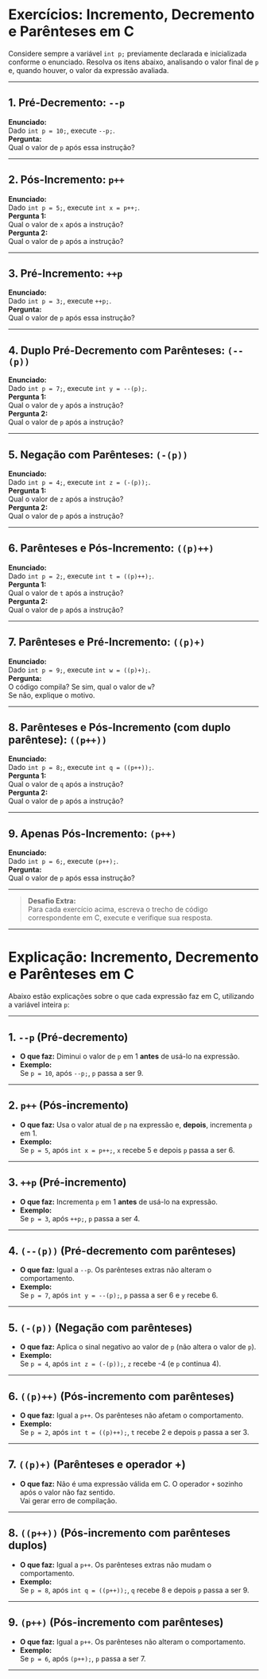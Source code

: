 # Exercícios: Incremento, Decremento e Parênteses em C

Considere sempre a variável `int p;` previamente declarada e inicializada conforme o enunciado. Resolva os itens abaixo, analisando o valor final de `p` e, quando houver, o valor da expressão avaliada.

---

## 1. Pré-Decremento: `--p`
**Enunciado:**  
Dado `int p = 10;`, execute `--p;`.  
**Pergunta:**  
Qual o valor de `p` após essa instrução?

---

## 2. Pós-Incremento: `p++`
**Enunciado:**  
Dado `int p = 5;`, execute `int x = p++;`.  
**Pergunta 1:**  
Qual o valor de `x` após a instrução?  
**Pergunta 2:**  
Qual o valor de `p` após a instrução?

---

## 3. Pré-Incremento: `++p`
**Enunciado:**  
Dado `int p = 3;`, execute `++p;`.  
**Pergunta:**  
Qual o valor de `p` após essa instrução?

---

## 4. Duplo Pré-Decremento com Parênteses: `(--(p))`
**Enunciado:**  
Dado `int p = 7;`, execute `int y = --(p);`.  
**Pergunta 1:**  
Qual o valor de `y` após a instrução?  
**Pergunta 2:**  
Qual o valor de `p` após a instrução?

---

## 5. Negação com Parênteses: `(-(p))`
**Enunciado:**  
Dado `int p = 4;`, execute `int z = (-(p));`.  
**Pergunta 1:**  
Qual o valor de `z` após a instrução?  
**Pergunta 2:**  
Qual o valor de `p` após a instrução?

---

## 6. Parênteses e Pós-Incremento: `((p)++)`
**Enunciado:**  
Dado `int p = 2;`, execute `int t = ((p)++);`.  
**Pergunta 1:**  
Qual o valor de `t` após a instrução?  
**Pergunta 2:**  
Qual o valor de `p` após a instrução?

---

## 7. Parênteses e Pré-Incremento: `((p)+)`
**Enunciado:**  
Dado `int p = 9;`, execute `int w = ((p)+);`.  
**Pergunta:**  
O código compila? Se sim, qual o valor de `w`?  
Se não, explique o motivo.

---

## 8. Parênteses e Pós-Incremento (com duplo parêntese): `((p++))`
**Enunciado:**  
Dado `int p = 8;`, execute `int q = ((p++));`.  
**Pergunta 1:**  
Qual o valor de `q` após a instrução?  
**Pergunta 2:**  
Qual o valor de `p` após a instrução?

---

## 9. Apenas Pós-Incremento: `(p++)`
**Enunciado:**  
Dado `int p = 6;`, execute `(p++);`.  
**Pergunta:**  
Qual o valor de `p` após essa instrução?

---

> **Desafio Extra:**  
Para cada exercício acima, escreva o trecho de código correspondente em C, execute e verifique sua resposta.

---

# Explicação: Incremento, Decremento e Parênteses em C

Abaixo estão explicações sobre o que cada expressão faz em C, utilizando a variável inteira `p`:

---

## 1. `--p` (Pré-decremento)
- **O que faz:** Diminui o valor de `p` em 1 **antes** de usá-lo na expressão.
- **Exemplo:**  
  Se `p = 10`, após `--p;`, `p` passa a ser 9.

---

## 2. `p++` (Pós-incremento)
- **O que faz:** Usa o valor atual de `p` na expressão e, **depois**, incrementa `p` em 1.
- **Exemplo:**  
  Se `p = 5`, após `int x = p++;`, `x` recebe 5 e depois `p` passa a ser 6.

---

## 3. `++p` (Pré-incremento)
- **O que faz:** Incrementa `p` em 1 **antes** de usá-lo na expressão.
- **Exemplo:**  
  Se `p = 3`, após `++p;`, `p` passa a ser 4.

---

## 4. `(--(p))` (Pré-decremento com parênteses)
- **O que faz:** Igual a `--p`. Os parênteses extras não alteram o comportamento.
- **Exemplo:**  
  Se `p = 7`, após `int y = --(p);`, `p` passa a ser 6 e `y` recebe 6.

---

## 5. `(-(p))` (Negação com parênteses)
- **O que faz:** Aplica o sinal negativo ao valor de `p` (não altera o valor de `p`).
- **Exemplo:**  
  Se `p = 4`, após `int z = (-(p));`, `z` recebe -4 (e `p` continua 4).

---

## 6. `((p)++)` (Pós-incremento com parênteses)
- **O que faz:** Igual a `p++`. Os parênteses não afetam o comportamento.
- **Exemplo:**  
  Se `p = 2`, após `int t = ((p)++);`, `t` recebe 2 e depois `p` passa a ser 3.

---

## 7. `((p)+)` (Parênteses e operador +)
- **O que faz:** Não é uma expressão válida em C. O operador `+` sozinho após o valor não faz sentido.  
  Vai gerar erro de compilação.

---

## 8. `((p++))` (Pós-incremento com parênteses duplos)
- **O que faz:** Igual a `p++`. Os parênteses extras não mudam o comportamento.
- **Exemplo:**  
  Se `p = 8`, após `int q = ((p++));`, `q` recebe 8 e depois `p` passa a ser 9.

---

## 9. `(p++)` (Pós-incremento com parênteses)
- **O que faz:** Igual a `p++`. Os parênteses não alteram o comportamento.
- **Exemplo:**  
  Se `p = 6`, após `(p++);`, `p` passa a ser 7.

---





